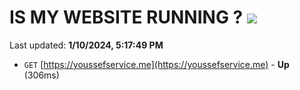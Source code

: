 # IS MY WEBSITE RUNNING ? [![](https://img.shields.io/static/v1?label=Sponsor&message=%E2%9D%A4&logo=GitHub&color=%23fe8e86)](https://github.com/sponsors/<username>)

Last updated: **1/10/2024, 5:17:49 PM**

- `GET` [https://youssefservice.me](https://youssefservice.me) - **Up** (306ms)

